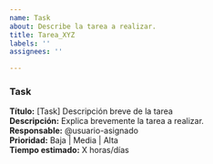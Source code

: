 ```yaml
---
name: Task
about: Describe la tarea a realizar.
title: Tarea_XYZ
labels: ''
assignees: ''

---
```


### Task

**Título:** [Task] Descripción breve de la tarea  
**Descripción:** Explica brevemente la tarea a realizar.  
**Responsable:** @usuario-asignado  
**Prioridad:** Baja | Media | Alta  
**Tiempo estimado:** X horas/días
